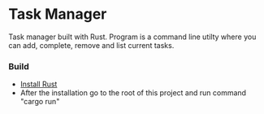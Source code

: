 # Task Manager
Task manager built with Rust. Program is a command line utilty where you can add, complete, remove and list current tasks.

### Build
* [Install Rust](https://www.rust-lang.org/tools/install)
* After the installation go to the root of this project and run command "cargo run"
